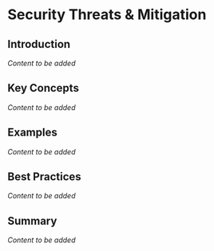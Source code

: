 # Security Threats & Mitigation

## Introduction

*Content to be added*

## Key Concepts

*Content to be added*

## Examples

*Content to be added*

## Best Practices

*Content to be added*

## Summary

*Content to be added*
